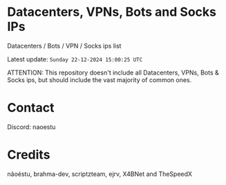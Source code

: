 # Datacenters, VPNs, Bots and Socks IPs
 
Datacenters / Bots / VPN / Socks ips list

Latest update: `Sunday 22-12-2024 15:00:25 UTC` 

ATTENTION: This repository doesn't include all Datacenters, VPNs, Bots & Socks ips, 
but should include the vast majority of common ones.

# Contact
Discord: naoestu

# Credits
nãoéstu, brahma-dev, scriptzteam, ejrv, X4BNet and TheSpeedX
